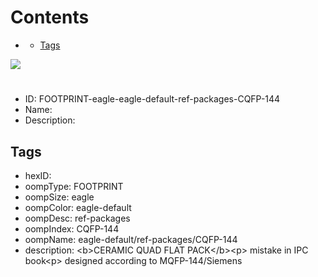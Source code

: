 



Contents
========

* [](#)
	* [Tags](#tags)
  
![][im]
# 

- ID: FOOTPRINT-eagle-eagle-default-ref-packages-CQFP-144
- Name: 
- Description: 

## Tags

- hexID: 
- oompType: FOOTPRINT
- oompSize: eagle
- oompColor: eagle-default
- oompDesc: ref-packages
- oompIndex: CQFP-144
- oompName: eagle-default/ref-packages/CQFP-144
- description: &lt;b&gt;CERAMIC QUAD FLAT PACK&lt;/b&gt;&lt;p&gt;&#xD;
mistake in IPC book&lt;p&gt;&#xD;
designed according to MQFP-144/Siemens



[im]: image.png
